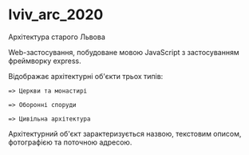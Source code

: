 # lviv_arc_2020
Архітектура старого Львова

Web-застосування, побудоване мовою JavaScript з застосуванням фреймворку express.

Відображає архітектурні об'єкти трьох типів:

	=> Церкви та монастирі
	
	=> Оборонні споруди
	
	=> Цивільна архітектура

Архітектурний об'єкт зарактеризується назвою, текстовим описом, фотографією та поточною адресою.
